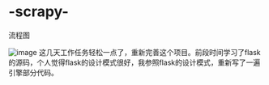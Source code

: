 
# -scrapy-
流程图

![image](https://github.com/PyCN/-scrapy-/blob/master/image/image1.png)
这几天工作任务轻松一点了，重新完善这个项目。前段时间学习了flask的源码，个人觉得flask的设计模式很好，我参照flask的设计模式，重新写了一遍引擎部分代码。

